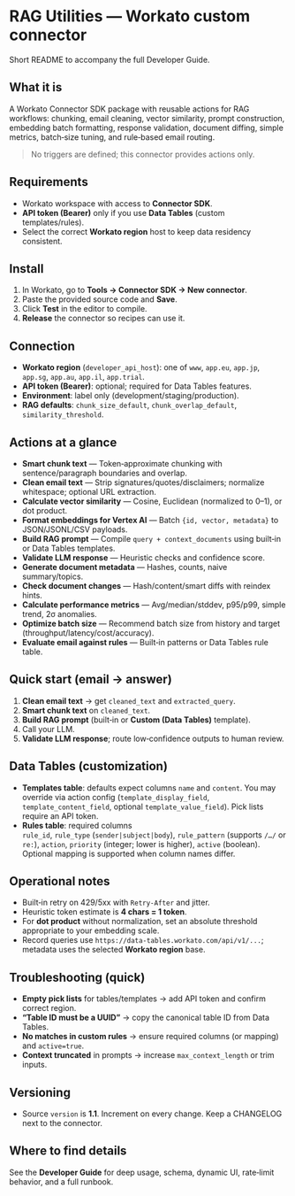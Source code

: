 # RAG Utilities — Workato custom connector

Short README to accompany the full Developer Guide.

## What it is
A Workato Connector SDK package with reusable actions for RAG workflows: chunking, email cleaning, vector similarity, prompt construction, embedding batch formatting, response validation, document diffing, simple metrics, batch‑size tuning, and rule‑based email routing.

> No triggers are defined; this connector provides actions only.

## Requirements
- Workato workspace with access to **Connector SDK**.
- **API token (Bearer)** only if you use **Data Tables** (custom templates/rules).
- Select the correct **Workato region** host to keep data residency consistent.

## Install
1. In Workato, go to **Tools → Connector SDK → New connector**.
2. Paste the provided source code and **Save**.
3. Click **Test** in the editor to compile.
4. **Release** the connector so recipes can use it.

## Connection
- **Workato region** (`developer_api_host`): one of `www`, `app.eu`, `app.jp`, `app.sg`, `app.au`, `app.il`, `app.trial`.
- **API token (Bearer)**: optional; required for Data Tables features.
- **Environment**: label only (development/staging/production).
- **RAG defaults**: `chunk_size_default`, `chunk_overlap_default`, `similarity_threshold`.

## Actions at a glance
- **Smart chunk text** — Token‑approximate chunking with sentence/paragraph boundaries and overlap.
- **Clean email text** — Strip signatures/quotes/disclaimers; normalize whitespace; optional URL extraction.
- **Calculate vector similarity** — Cosine, Euclidean (normalized to 0–1), or dot product.
- **Format embeddings for Vertex AI** — Batch `{id, vector, metadata}` to JSON/JSONL/CSV payloads.
- **Build RAG prompt** — Compile `query + context_documents` using built‑in or Data Tables templates.
- **Validate LLM response** — Heuristic checks and confidence score.
- **Generate document metadata** — Hashes, counts, naive summary/topics.
- **Check document changes** — Hash/content/smart diffs with reindex hints.
- **Calculate performance metrics** — Avg/median/stddev, p95/p99, simple trend, 2σ anomalies.
- **Optimize batch size** — Recommend batch size from history and target (throughput/latency/cost/accuracy).
- **Evaluate email against rules** — Built‑in patterns or Data Tables rule table.

## Quick start (email → answer)
1. **Clean email text** → get `cleaned_text` and `extracted_query`.
2. **Smart chunk text** on `cleaned_text`.
3. **Build RAG prompt** (built‑in or **Custom (Data Tables)** template).
4. Call your LLM.
5. **Validate LLM response**; route low‑confidence outputs to human review.

## Data Tables (customization)
- **Templates table**: defaults expect columns `name` and `content`. You may override via action config (`template_display_field`, `template_content_field`, optional `template_value_field`). Pick lists require an API token.
- **Rules table**: required columns  
  `rule_id`, `rule_type` (`sender|subject|body`), `rule_pattern` (supports `/…/` or `re:`), `action`, `priority` (integer; lower is higher), `active` (boolean).  
  Optional mapping is supported when column names differ.

## Operational notes
- Built‑in retry on 429/5xx with `Retry‑After` and jitter.
- Heuristic token estimate is **4 chars = 1 token**.
- For **dot product** without normalization, set an absolute threshold appropriate to your embedding scale.
- Record queries use `https://data-tables.workato.com/api/v1/...`; metadata uses the selected **Workato region** base.

## Troubleshooting (quick)
- **Empty pick lists** for tables/templates → add API token and confirm correct region.
- **“Table ID must be a UUID”** → copy the canonical table ID from Data Tables.
- **No matches in custom rules** → ensure required columns (or mapping) and `active=true`.
- **Context truncated** in prompts → increase `max_context_length` or trim inputs.

## Versioning
- Source `version` is **1.1**. Increment on every change. Keep a CHANGELOG next to the connector.

## Where to find details
See the **Developer Guide** for deep usage, schema, dynamic UI, rate‑limit behavior, and a full runbook.
